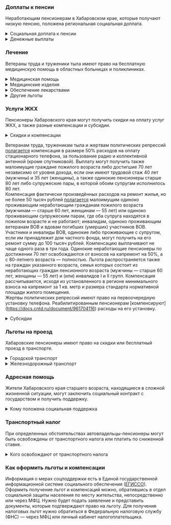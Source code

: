 ### Доплаты к пенсии
Неработающим пенсионерам в Хабаровском крае, которые получают низкую пенсию, положена региональная социальная доплата. 
<details>
<summary>Социальная доплата к пенсии</summary>
В Хабаровском крае региональный прожиточный минимум пенсионера превышает общефедеральный. Поэтому неработающим пенсионерам с низким размером пенсии производится региональная социальная доплата к пенсии до прожиточного минимума пенсионера — до 13 205 рублей. 
Для назначения доплаты в настоящее время необходимо обращаться в отдел социальной защиты населения по месту своего жительства. А с 2022 года доплата будет назначаться автоматически.
</details>
<details>

<summary>Денежные выплаты</summary>

Всем гражданам пожилого возраста [полагается](https://docs.cntd.ru/document/995111997) ежемесячная денежная выплата в сумме 720 рублей. Её назначают мужчинам старше 60 лет и женщинам, которые достигли возраста 55 лет, если они не относятся к льготным категориям. ЕДВ ветеранов труда составляет 940 рублей, а труженики тыла и жертвы политических репрессий получают по 1020 рублей. По желанию льготника полагающаяся ему выплата может быть заменена на проезд на общественном транспорте.
</details>

### Лечение
Ветераны труда и труженики тыла имеют право на бесплатную медицинскую помощь в областных больницах и поликлиниках. 
<details>

<summary>Медицинская помощь </summary>
Ветераны труда и труженики тыла, а также граждане пожилого возраста [сохраняют право](https://docs.cntd.ru/document/995111997) на обслуживание в поликлиниках и других медицинских учреждениях, к которым они были прикреплены в период работы до выхода на пенсию. Оказание медицинской помощи вне очереди полагается реабилитированным и пострадавшим от репрессий пенсионерам.
</details>
<details>

<summary>Медицинские изделия</summary>
Всем гражданам пожилого возраста, а также ветеранам труда, труженикам тыла и пострадавшим от политических репрессий пенсионерам [полагается](https://docs.cntd.ru/document/995111997) бесплатное изготовление и ремонт зубных протезов. Льгота не распространяется на расходы по оплате стоимости драгоценных металлов и металлокерамики. 
Труженики тыла и жертвы политических репрессий бесплатно обеспечиваются другими протезами и протезно-ортопедическими изделиями.</details>
<details>
<summary>Обеспечение лекарствами</summary>
Реабилитированных пенсионеров бесплатно [обеспечивают](https://docs.cntd.ru/document/995112000) лекарственными препаратами по рецептам врачей, а для тружеников тыла и пострадавших от политических репрессий стоимость лекарств снижается на 50%.
</details>
<details>
<summary>Другие льготы</summary>
Неработающие граждане пожилого возраста [обеспечиваются](https://docs.cntd.ru/document/995132127) санаторно-курортными путёвками по медицинским показаниям в порядке очерёдности, не чаще одного раза в два года. Если по заключению врача санаторно-курортное лечение по состоянию здоровья необходимо в определённые сроки, путёвку выдают вне очереди, независимо от даты получения последней путёвки. В первоочередном порядке [обеспечивают] (https://docs.cntd.ru/document/995112000) путёвками жертв политических репрессий.
</details>


### Услуги ЖКХ
Пенсионеры Хабаровского края могут получить скидки на оплату услуг ЖКХ, а также разные компенсации и субсидии. 

<details>
<summary>Скидки и компенсации</summary>
Ветеранам труда, реабилитированным и пострадавшим от репрессий пенсионерам, а также труженикам тыла выплачивается компенсация в размере 50% расходов на оплату жилого помещения, коммунальных услуг и взносов на капремонт. 
На [льготу](https://docs.cntd.ru/document/995111997) могут рассчитывать также малоимущие граждане пожилого возраста либо достигшие 70 лет независимо от уровня дохода, если они имеют трудовой стаж 40 лет (мужчины) и 35 лет (женщины), а также одинокие пенсионеры старше 80 лет или супружеская пара, в которой обоим супругам исполнилось 80 лет.  
Льготу получают также члены семьи, совместно проживающие с реабилитированным пенсионером. Компенсацию предоставляют, исходя из объёмов потребляемых услуг, но не более нормативов потребления.</details>

Ветеранам труда, труженикам тыла и жертвам политических репрессий [полагается](https://docs.cntd.ru/document/995111997) компенсация в размере 50% расходов на оплату стационарного телефона, за пользование радио и коллективной антенной (кроме спутниковой). Выплату могут получить также малоимущие граждане пожилого возраста либо достигшие 70 лет независимо от уровня дохода, если они имеют трудовой стаж 40 лет (мужчины) и 35 лет (женщины), а также одинокие пенсионеры старше 80 лет либо супружеские пары, в которой обоим супругам исполнилось 80 лет.  
Компенсация фактически произведённых расходов на ремонт жилья, но не более 50 тысяч рублей [полагается](https://docs.cntd.ru/document/995132127) малоимущим одиноко проживающим неработающим гражданам пожилого возраста (мужчинам — старше 60 лет, женщинам — 55 лет) или одиноко проживающим супружеским парам, где оба супруга находятся в пожилом возрасте и не работают; инвалидам, одиноко проживающим ветеранам ВОВ и вдовам погибших (умерших) участников ВОВ. Участники и инвалиды ВОВ, одинокие либо проживающие с супругом, если им принадлежит дом частного фонда, могут получить на его ремонт сумму до 100 тысяч рублей. Компенсацию выплачивают не чаще одного раза в три года.
Одинокие неработающие пенсионеры по достижении 70 лет освобождаются от взносов на капремонт на 50%, а с 80-летнего возраста — полностью. Льгота распространяется также на граждан указанного возраста, семья которых состоит из неработающих граждан пенсионного возраста (мужчины — старше 60 лет, женщины — 55 лет) и (или) инвалидов I и II групп. Компенсация рассчитывается, исходя из установленного в регионе минимального взноса на капремонт за 1 кв. метр и размера стандарта нормативной площади жилого помещения.  
Жертвы политических репрессий имеют право на первоочередную установку телефона. Реабилитированным пенсионерам [компенсируют] (https://docs.cntd.ru/document/961704116) расходы на его установку.
</details>

<details>
<summary>Субсидии</summary>
Пенсионеры могут оформить субсидию на оплату услуг ЖКХ при тратах на «коммуналку» более 22% совокупного дохода семьи. Этот порог снижается для малообеспеченных граждан: при доходах ниже прожиточного минимума доля расходов уменьшается на поправочный коэффициент, равный среднедушевому доходу семьи к прожиточному минимуму. 
</details>

### Льготы на проезд
Хабаровские пенсионеры имеют право на скидки или бесплатный проезд в транспорте. 
<details>
<summary>Городской транспорт</summary>

Мужчинам старше 60 лет, женщинам — 55 лет, ветеранам труда, труженикам тыла и жертвам политических репрессий, получающим ЕДВ, эта выплата может быть [заменена](https://docs.cntd.ru/document/995111997) на проезд на транспорте общего пользования (кроме такси) городского и пригородного сообщения по социальной транспортной карте или платёжной карте «Мир». Указанным категориям льготников, которые не пользуются бесплатным проездом по социальной транспортной карте, если у них или их супругов в собственности или пользовании есть садовые или огородные земельные участки, выплачивают [компенсацию] (https://docs.cntd.ru/document/465331670) расходов на оплату проезда к этим участкам. Выплата полагается за проезд на пригородном автомобильном и железнодорожном транспорте, а также водном транспорте внутригородского и пригородного сообщения. Компенсацию можно получить в том же году, когда совершались поездки, — начиная с 1 июня.
</details>
<details>
<summary>Железнодорожный транспорт</summary>
Реабилитированным пенсионерам один раз в год [компенсируется](https://docs.cntd.ru/document/995112000) стоимость поездки по территории России туда и обратно железнодорожным транспортом. При путешествии водным, воздушным или автомобильным транспортом вернут 50% затрат.
</details>

### Адресная помощь
Жители Хабаровского края старшего возраста, находящиеся в сложной жизненной ситуации, могут заключить социальный контракт с государством и получить поддержку.

<details>
<summary>Кому положена социальная поддержка</summary>

Пенсионерам, которые по не зависящим от них причинам оказались в трудной жизненной ситуации, оказывают адресную помощь. Она может быть в виде денежных выплат, ежемесячных или единовременных, либо в натуральной форме — обеспечения продуктами питания, одеждой и обувью, медикаментами и прочее. С нуждающимися пенсионерами может быть заключён социальный контракт.

</details>

### Транспортный налог
При определенных обстоятельствах автовладельцы-пенсионеры могут быть освобождены от транспортного налога или платить по сниженной ставке. 
<details>
<summary>Кого освобождают от транспортного налога</summary>
Мужчины, имеющие трудовой стаж не менее 40 лет, а женщины — не менее 35 лет (при проживании в районах Крайнего Севера и приравненных местностях — 35 и 30 лет стажа соответственно), ветераны труда и боевых действий, инвалиды III группы (при условии, что они признаны малоимущими), а также пострадавшие от радиации [освобождаются](https://www.nalog.gov.ru/rn77/service/tax/d1096265/) от уплаты транспортного налога за один легковой автомобиль или мотоцикл (мотороллер) с мощностью двигателя до 100 л. с. Инвалиды I и II групп получают льготу на один легковой автомобиль до 150 л. с. Ветераны ВОВ могут не уплачивать налог за один легковой автомобиль до 150 л. с. или мотоцикл (мотороллер), а также катер или моторную лодку до 60 л. с., если они зарегистрированы до 1 июля 2003 года.
</details>

### Как оформить льготы и компенсации 
Информация о мерах соцподдержки есть в Единой государственной информационной системе социального обеспечения ([ЕГИССО]( http://egisso.ru/site/client/#/)). Оформить получение льгот и компенсаций можно, обратившись в отдел социальной защиты населения по месту жительства, непосредственно или через МФЦ. Нужно будет подать заявление и представить документы, которые подтверждают право на льготу. Для получения налоговых льгот нужно обратиться в Федеральную налоговую службу (ФНС) — через МФЦ или личный кабинет налогоплательщика.
















